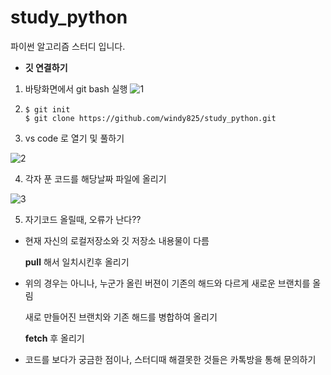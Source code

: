 # study_python
파이썬 알고리즘 스터디 입니다.



- **깃 연결하기**

1. 바탕화면에서 git bash 실행
![1](https://user-images.githubusercontent.com/89068148/151975386-1ff7b054-d20d-4b3a-a2ad-9b5a8a626c0e.png)


2. ```
   $ git init  
   $ git clone https://github.com/windy825/study_python.git
   ```



3. vs code 로 열기 및 풀하기

![2](https://user-images.githubusercontent.com/89068148/151975412-661a2e66-37ab-4e25-a14b-69b6537befd9.png)





4. 각자 푼 코드를 해당날짜 파일에 올리기

![3](https://user-images.githubusercontent.com/89068148/151975422-d45c54df-50e5-4c05-aeeb-25f43f615b25.png)




5.  자기코드 올릴때, 오류가 난다??

   - 현재 자신의 로컬저장소와 깃 저장소 내용물이 다름

     **pull** 해서 일치시킨후 올리기

   - 위의 경우는 아니나, 누군가 올린 버젼이 기존의 해드와 다르게 새로운 브랜치를 올림

     새로  만들어진 브랜치와 기존 해드를 병합하여 올리기

     **fetch** 후 올리기





- 코드를 보다가 궁금한 점이나, 스터디때 해결못한 것들은 카톡방을 통해 문의하기
